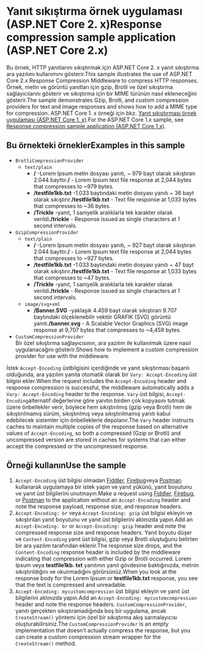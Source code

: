 # <a name="response-compression-sample-application-aspnet-core-2x"></a><span data-ttu-id="1753b-101">Yanıt sıkıştırma örnek uygulaması (ASP.NET Core 2. x)</span><span class="sxs-lookup"><span data-stu-id="1753b-101">Response compression sample application (ASP.NET Core 2.x)</span></span>

<span data-ttu-id="1753b-102">Bu örnek, HTTP yanıtlarını sıkıştırmak için ASP.NET Core 2. x yanıt sıkıştırma ara yazılımı kullanımını gösterir.</span><span class="sxs-lookup"><span data-stu-id="1753b-102">This sample illustrates the use of ASP.NET Core 2.x Response Compression Middleware to compress HTTP responses.</span></span> <span data-ttu-id="1753b-103">Örnek, metin ve görüntü yanıtları için gzip, Brotli ve özel sıkıştırma sağlayıcılarını gösterir ve sıkıştırma için bir MIME türünün nasıl ekleneceğini gösterir.</span><span class="sxs-lookup"><span data-stu-id="1753b-103">The sample demonstrates Gzip, Brotli, and custom compression providers for text and image responses and shows how to add a MIME type for compression.</span></span> <span data-ttu-id="1753b-104">ASP.NET Core 1. x örneği için bkz. [Yanıt sıkıştırması örnek uygulaması (ASP.NET Core 1. x)](https://github.com/dotnet/AspNetCore.Docs/tree/master/aspnetcore/performance/response-compression/samples/1.x).</span><span class="sxs-lookup"><span data-stu-id="1753b-104">For the ASP.NET Core 1.x sample, see [Response compression sample application (ASP.NET Core 1.x)](https://github.com/dotnet/AspNetCore.Docs/tree/master/aspnetcore/performance/response-compression/samples/1.x).</span></span>

## <a name="examples-in-this-sample"></a><span data-ttu-id="1753b-105">Bu örnekteki örnekler</span><span class="sxs-lookup"><span data-stu-id="1753b-105">Examples in this sample</span></span>

* `BrotliCompressionProvider`
  * `text/plain`
    * <span data-ttu-id="1753b-106">**/** -Lorem Ipsum metin dosyası yanıtı, ~ 979 bayt olarak sıkıştıran 2.044 bayttır.</span><span class="sxs-lookup"><span data-stu-id="1753b-106">**/** - Lorem Ipsum text file response at 2,044 bytes that compresses to ~979 bytes.</span></span>
    * <span data-ttu-id="1753b-107">**/testfile1kb.txt** -1.033 baytındaki metin dosyası yanıtı ~ 36 bayt olarak sıkıştırır.</span><span class="sxs-lookup"><span data-stu-id="1753b-107">**/testfile1kb.txt** - Text file response at 1,033 bytes that compresses to ~36 bytes.</span></span>
    * <span data-ttu-id="1753b-108">**/Trickle** -yanıt, 1 saniyelik aralıklarla tek karakter olarak verildi.</span><span class="sxs-lookup"><span data-stu-id="1753b-108">**/trickle** - Response issued as single characters at 1 second intervals.</span></span>
* `GzipCompressionProvider`
  * `text/plain`
    * <span data-ttu-id="1753b-109">**/** -Lorem Ipsum metin dosyası yanıtı, ~ 927 bayt olarak sıkıştıran 2.044 bayttır.</span><span class="sxs-lookup"><span data-stu-id="1753b-109">**/** - Lorem Ipsum text file response at 2,044 bytes that compresses to ~927 bytes.</span></span>
    * <span data-ttu-id="1753b-110">**/testfile1kb.txt** -1.033 baytındaki metin dosyası yanıtı ~ 47 bayt olarak sıkıştırır.</span><span class="sxs-lookup"><span data-stu-id="1753b-110">**/testfile1kb.txt** - Text file response at 1,033 bytes that compresses to ~47 bytes.</span></span>
    * <span data-ttu-id="1753b-111">**/Trickle** -yanıt, 1 saniyelik aralıklarla tek karakter olarak verildi.</span><span class="sxs-lookup"><span data-stu-id="1753b-111">**/trickle** - Response issued as single characters at 1 second intervals.</span></span>
  * `image/svg+xml`
    * <span data-ttu-id="1753b-112">**/Banner.SVG** -yaklaşık 4.459 bayt olarak sıkıştıran 9.707 baytındaki ölçeklenebilir vektör GRAFIK (SVG) görüntü yanıtı.</span><span class="sxs-lookup"><span data-stu-id="1753b-112">**/banner.svg** - A Scalable Vector Graphics (SVG) image response at 9,707 bytes that compresses to ~4,459 bytes.</span></span>
* `CustomCompressionProvider`<br><span data-ttu-id="1753b-113">Bir özel sıkıştırma sağlayıcısının, ara yazılım ile kullanılmak üzere nasıl uygulanacağını gösterir.</span><span class="sxs-lookup"><span data-stu-id="1753b-113">Shows how to implement a custom compression provider for use with the middleware.</span></span>

<span data-ttu-id="1753b-114">İstek `Accept-Encoding` üstbilgisini içerdiğinde ve yanıt sıkıştırması başarılı olduğunda, ara yazılım yanıta otomatik olarak bir `Vary: Accept-Encoding` üst bilgisi ekler.</span><span class="sxs-lookup"><span data-stu-id="1753b-114">When the request includes the `Accept-Encoding` header and response compression is successful, the middleware automatically adds a `Vary: Accept-Encoding` header to the response.</span></span> <span data-ttu-id="1753b-115">`Vary` üst bilgisi, `Accept-Encoding`alternatif değerlerine göre yanıtın birden çok kopyasını tutmak üzere önbellekler verir, böylece hem sıkıştırılmış (gzip veya Brotli) hem de sıkıştırılmamış sürüm, sıkıştırılmış veya sıkıştırılmamış yanıtı kabul edebilecek sistemler için önbelleklerle depolanır.</span><span class="sxs-lookup"><span data-stu-id="1753b-115">The `Vary` header instructs caches to maintain multiple copies of the response based on alternative values of `Accept-Encoding`, so both a compressed (Gzip or Brotli) and uncompressed version are stored in caches for systems that can either accept the compressed or the uncompressed response.</span></span>

## <a name="use-the-sample"></a><span data-ttu-id="1753b-116">Örneği kullanın</span><span class="sxs-lookup"><span data-stu-id="1753b-116">Use the sample</span></span>

1. <span data-ttu-id="1753b-117">`Accept-Encoding` üst bilgisi olmadan [Fiddler](https://www.telerik.com/fiddler), [Firebug](https://getfirebug.com/)veya [Postman](https://www.getpostman.com/) kullanarak uygulamaya bir istek yapın ve yanıt yükünü, yanıt boyutunu ve yanıt üst bilgilerini unutmayın.</span><span class="sxs-lookup"><span data-stu-id="1753b-117">Make a request using [Fiddler](https://www.telerik.com/fiddler), [Firebug](https://getfirebug.com/), or [Postman](https://www.getpostman.com/) to the application without an `Accept-Encoding` header and note the response payload, response size, and response headers.</span></span>
1. <span data-ttu-id="1753b-118">`Accept-Encoding: br` veya `Accept-Encoding: gzip` üst bilgisi ekleyin ve sıkıştırılan yanıt boyutunu ve yanıt üst bilgilerini aklınızda yapın.</span><span class="sxs-lookup"><span data-stu-id="1753b-118">Add an `Accept-Encoding: br` or `Accept-Encoding: gzip` header and note the compressed response size and response headers.</span></span> <span data-ttu-id="1753b-119">Yanıt boyutu düşer ve `Content-Encoding` yanıt üst bilgisi, gzip veya Brotli oluştuğunu belirten bir ara yazılım tarafından eklenir.</span><span class="sxs-lookup"><span data-stu-id="1753b-119">The response size drops, and the `Content-Encoding` response header is included by the middleware indicating that compression with either Gzip or Brotli occurred.</span></span> <span data-ttu-id="1753b-120">Lorem Ipsum veya **testfile1kb. txt** yanıtının yanıt gövdesine baktığınızda, metnin sıkıştırıldığını ve okunmadığını görürsünüz.</span><span class="sxs-lookup"><span data-stu-id="1753b-120">When you look at the response body for the Lorem Ipsum or **testfile1kb.txt** response, you see that the text is compressed and unreadable.</span></span>
1. <span data-ttu-id="1753b-121">`Accept-Encoding: mycustomcompression` üst bilgisi ekleyin ve yanıt üst bilgilerini aklınızda yapın.</span><span class="sxs-lookup"><span data-stu-id="1753b-121">Add an `Accept-Encoding: mycustomcompression` header and note the response headers.</span></span> <span data-ttu-id="1753b-122">`CustomCompressionProvider`, yanıtı gerçekten sıkıştıramadığında boş bir uygulama, ancak `CreateStream()` yöntemi için özel bir sıkıştırma akış sarmalayıcısı oluşturabilirsiniz.</span><span class="sxs-lookup"><span data-stu-id="1753b-122">The `CustomCompressionProvider` is an empty implementation that doesn't actually compress the response, but you can create a custom compression stream wrapper for the `CreateStream()` method.</span></span>
